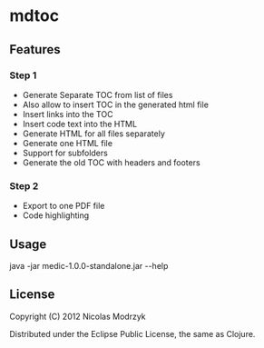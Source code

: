 # mdtoc

## Features

### Step 1

* Generate Separate TOC from list of files
* Also allow to insert TOC in the generated html file
* Insert links into the TOC
* Insert code text into the HTML
* Generate HTML for all files separately
* Generate one HTML file
* Support for subfolders
* Generate the old TOC with headers and footers

### Step 2

* Export to one PDF file
* Code highlighting

## Usage

java -jar medic-1.0.0-standalone.jar --help

## License

Copyright (C) 2012 Nicolas Modrzyk

Distributed under the Eclipse Public License, the same as Clojure.